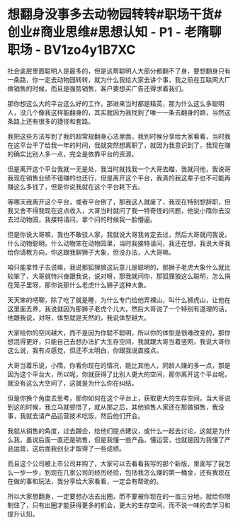 # 想翻身没事多去动物园转转#职场干货#创业#商业思维#思想认知 - P1 - 老隋聊职场 - BV1zo4y1B7XC

社会底层里面聪明人是最多的，但是这帮聪明人大部分都翻不了身，要想翻身只有一条路，你一定去动物园转转，就为什么我给大家去讲个事，我之前在互联网大厂做销售的时候，而且是强势销售，客户要想买广告还得求着我们。

那你想这么大的平台这么好的工作，那进来当时都是精英，那为什么这么多聪明人，没几个像我这样能翻身的，其实就因为我找到了唯一一条去翻身的路，当然这条路上还有很多的捷径和套路。

我把这些方法写到了我的超常规翻身心法里面，我到时候分享给大家看看，当时我在这平台干了给我一年的时间，我就突然想离职了，就因为我意识到了，我现在赚的确实比别人多一点，完全是依靠平台的资源。

但是离开这个平台我就一无是处，我当时就找我一个大哥去瞄，我就问他，我说哥我现在销售业绩不错赚的也还行，但是离开这个平台，我真的我这辈子也不可能再赚这么多钱了，但是你说我就在这个平台耗下去。

等哪天我离开这个平台，或者平台倒了，那我这人就废了，我现在特别想辞职，但我又舍不得我现在这点收入，大哥当时就问了我一特奇怪的问题，他说小隋你去没去过动物园，我接特请问，拿个问的时候我一脸懵逼。

但是你说大哥嘛，我也不敢驳人家，我就说大哥我肯定去过，然后大哥就问我说，什么动物聪明，什么动物笨在动物园里，当时我接特请问，我还在想，我说大哥我给你请教方向，你这跟我聊狮子大象，但没办法，人大哥嘛。

咱只能拿性子去说嘛，我说那狐狸狼这玩意儿是聪明的，那狮子老虎大象什么就比较笨了，大哥就特兴奋跟我说，说对呀，那我就问你，那狐狸狼这么聪明，怎么捐在笼子里呀，那你说那什么老虎什么狮子这种大象。

天天笨的吧唧，除了吃了就是睡，为什么专门给他弄裸山，叫什么狮虎山，让他在这里面去养，我说就因为那狮子老虎个儿大，然后大哥说了一个特别有道理的话，他跟我说，对呀，体型就是天然的，我说体型越大。

大家给你的空间越大，而不是因为你聪不聪明，所以你的体型是很难改变的，那你想混得更好，只能自己去想办法扩大生存空间，我就跟大哥当着竖网，我说大哥你这么说，我有点感觉，但还不太明白，你跟我说直接点。

大哥当着乐说，小隋，你看你现在的情况，能比其他人，同龄人赚的多一点，那是因为这个平台大，所以呢，你就获得了比别人更大的空间，那你离开这个平台呢，就没有这么大空间了，这就是为什么你在纠结。

但是你换个角度去思考，那你如何在这个平台上，获取更大的生存空间，当大哥说到这的时候，我立马就顿悟了，就从那之后，其他销售人家还在那做销售，我没事，我就去请产品运营技术吃饭，然后他们开会。

我就从销售的角度，过去蹭会，给他们提点建议，或什么一起去讨论，这就是为什么我，虽说后面一直还是销售，但是我懂一些产品，懂运营，也就是因为我懂了产品运营，这后面我创业才取得了一些成绩。

而且这个公司被上市公司并购了，大家可以去看看我写的那个新版，里面写了我怎么一步一步，到现在几家公司的经历经验，包括我怎么赚的第一桶金，还有我现在在做的事和玩法，我分享给大家看看，一定会有帮助的。

所以大家想翻身，一定要想办法去出圈，而不要被你现在的一亩三分地，就给你限制住了，只有出圈才能获得更多的机会，更大的生存空间，而不说一味的去学习和提升认知。


